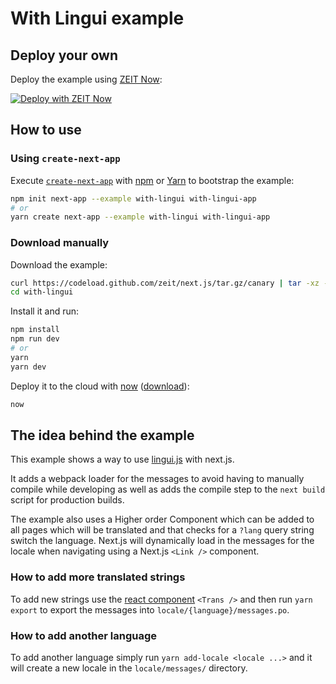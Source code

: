 # With Lingui example

## Deploy your own

Deploy the example using [ZEIT Now](https://zeit.co/now):

[![Deploy with ZEIT Now](https://zeit.co/button)](https://zeit.co/new/project?template=https://github.com/zeit/next.js/tree/canary/examples/with-lingui)

## How to use

### Using `create-next-app`

Execute [`create-next-app`](https://github.com/zeit/next.js/tree/canary/packages/create-next-app) with [npm](https://docs.npmjs.com/cli/init) or [Yarn](https://yarnpkg.com/lang/en/docs/cli/create/) to bootstrap the example:

```bash
npm init next-app --example with-lingui with-lingui-app
# or
yarn create next-app --example with-lingui with-lingui-app
```

### Download manually

Download the example:

```bash
curl https://codeload.github.com/zeit/next.js/tar.gz/canary | tar -xz --strip=2 next.js-canary/examples/with-lingui
cd with-lingui
```

Install it and run:

```bash
npm install
npm run dev
# or
yarn
yarn dev
```

Deploy it to the cloud with [now](https://zeit.co/now) ([download](https://zeit.co/download)):

```bash
now
```

## The idea behind the example

This example shows a way to use [lingui.js](https://lingui.js.org) with next.js.

It adds a webpack loader for the messages to avoid having to manually compile while developing as well as adds the compile step to the `next build` script for production builds.

The example also uses a Higher order Component which can be added to all pages which will be translated and that checks for a `?lang` query string switch the language. Next.js will dynamically load in the messages for the locale when navigating using a Next.js `<Link />` component.

### How to add more translated strings

To add new strings use the [react component](https://lingui.js.org/tutorials/react-patterns.html#common-i18n-patterns-in-react) `<Trans />` and then run `yarn export` to export the messages into `locale/{language}/messages.po`.

### How to add another language

To add another language simply run `yarn add-locale <locale ...>` and it will create a new locale in the `locale/messages/` directory.
